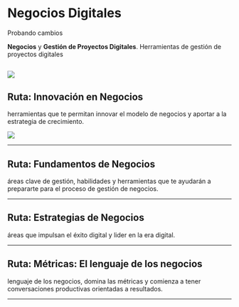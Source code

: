 # Negocios Digitales

Probando cambios

 **Negocios** y **Gestión de Proyectos Digitales**.
Herramientas de gestión de proyectos digitales

![](https://www.inesdi.com/sites/default/files/inline-images/12%20herramientas%20de%20gestio%CC%81n%20de%20proyectos%20digitales-1.jpg)
---

## Ruta: Innovación en Negocios

 herramientas que te permitan innovar el modelo de negocios y aportar a la estrategia de crecimiento.

![](https://theflashco.com/wp-content/uploads/2023/11/Shutterstock_2277839591.jpg)


---

## Ruta: Fundamentos de Negocios

 áreas clave de gestión, habilidades y herramientas que te ayudarán a prepararte para el proceso de gestión de negocios.



---

## Ruta: Estrategias de Negocios

 áreas que impulsan el éxito digital y lider en la era digital.



---

## Ruta: Métricas: El lenguaje de los negocios

 lenguaje de los negocios, domina las métricas y comienza a tener conversaciones productivas orientadas a resultados.

 


---
